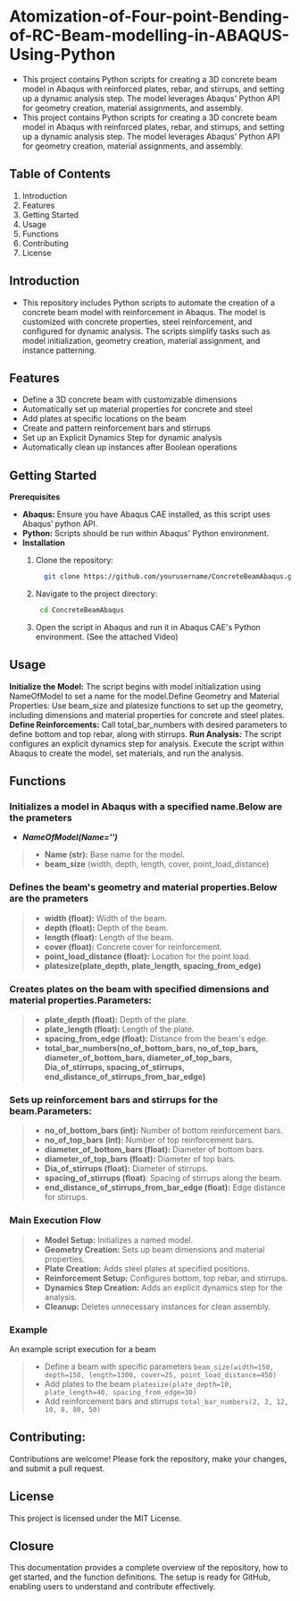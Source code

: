 # Atomization-of-Four-point-Bending-of-RC-Beam-modelling-in-ABAQUS-Using-Python
- This project contains Python scripts for creating a 3D concrete beam model in Abaqus with reinforced plates, rebar, and stirrups, and setting up a dynamic analysis step. The model leverages Abaqus' Python API for geometry creation, material assignments, and assembly.
- This project contains Python scripts for creating a 3D concrete beam model in Abaqus with reinforced plates, rebar, and stirrups, and setting up a dynamic analysis step. The model leverages Abaqus' Python API for geometry creation, material assignments, and assembly.

## Table of Contents
  1. Introduction
  2. Features
  3. Getting Started
  4. Usage
  5. Functions
  6. Contributing
  7. License

## Introduction
- This repository includes Python scripts to automate the creation of a concrete beam model with reinforcement in Abaqus. The model is customized with concrete properties, steel reinforcement, and configured for dynamic analysis. The scripts simplify tasks such as model initialization, geometry creation, material assignment, and instance patterning.

## Features
- Define a 3D concrete beam with customizable dimensions
- Automatically set up material properties for concrete and steel
- Add plates at specific locations on the beam
- Create and pattern reinforcement bars and stirrups
- Set up an Explicit Dynamics Step for dynamic analysis
- Automatically clean up instances after Boolean operations

## Getting Started
**Prerequisites**

  - **Abaqus:** Ensure you have Abaqus CAE installed, as this script uses Abaqus’ python API.
  - **Python:** Scripts should be run within Abaqus' Python environment.
  - **Installation**
    1. Clone the repository:
        ```sh
          git clone https://github.com/yourusername/ConcreteBeamAbaqus.git
        ```
    2. Navigate to the project directory:
         ```sh
          cd ConcreteBeamAbaqus
        ```
         
    3. Open the script in Abaqus and run it in Abaqus CAE's Python environment. (See the attached Video)

## Usage
**Initialize the Model:**  The script begins with model initialization using NameOfModel to set a name for the model.Define Geometry and Material Properties: Use beam_size and platesize functions to set up the geometry, including dimensions and material properties for concrete and steel plates.
**Define Reinforcements:** Call total_bar_numbers with desired parameters to define bottom and top rebar, along with stirrups.
**Run Analysis:** The script configures an explicit dynamics step for analysis. Execute the script within Abaqus to create the model, set materials, and run the analysis.

## Functions

### Initializes a model in Abaqus with a specified name.Below are the prameters
- **_NameOfModel(Name='')_**
> - **Name (str):** Base name for the model.
> - **beam_size** (width, depth, length, cover, point_load_distance)

### Defines the beam's geometry and material properties.Below are the prameters
> - **width (float):** Width of the beam.
> - **depth (float):** Depth of the beam.
> - **length (float):** Length of the beam.
> - **cover (float):** Concrete cover for reinforcement.
> - **point_load_distance (float):** Location for the point load.
> - **platesize(plate_depth, plate_length, spacing_from_edge)**

### Creates plates on the beam with specified dimensions and material properties.Parameters:
> - **plate_depth (float):** Depth of the plate.
> - **plate_length (float):** Length of the plate.
> - **spacing_from_edge (float):** Distance from the beam's edge.
> - **total_bar_numbers(no_of_bottom_bars, no_of_top_bars, diameter_of_bottom_bars, diameter_of_top_bars, Dia_of_stirrups, spacing_of_stirrups, end_distance_of_stirrups_from_bar_edge)**

### Sets up reinforcement bars and stirrups for the beam.Parameters:
> - **no_of_bottom_bars (int):** Number of bottom reinforcement bars.
> - **no_of_top_bars (int):** Number of top reinforcement bars.
> - **diameter_of_bottom_bars (float):** Diameter of bottom bars.
> - **diameter_of_top_bars (float):** Diameter of top bars.
> - **Dia_of_stirrups (float):** Diameter of stirrups.
> - **spacing_of_stirrups (float)**: Spacing of stirrups along the beam.
> - **end_distance_of_stirrups_from_bar_edge (float):** Edge distance for stirrups.

### Main Execution Flow
> - **Model Setup:** Initializes a named model.
> - **Geometry Creation:** Sets up beam dimensions and material properties.
> - **Plate Creation:** Adds steel plates at specified positions.
> - **Reinforcement Setup:** Configures bottom, top rebar, and stirrups.
> - **Dynamics Step Creation:** Adds an explicit dynamics step for the analysis.
> - **Cleanup:** Deletes unnecessary instances for clean assembly.

### Example
An example script execution for a beam
> - Define a beam with specific parameters
```beam_size(width=150, depth=150, length=1300, cover=25, point_load_distance=450)```
> - Add plates to the beam
```platesize(plate_depth=10, plate_length=40, spacing_from_edge=30)```
> - Add reinforcement bars and stirrups
```total_bar_numbers(2, 2, 12, 10, 8, 80, 50)```


## Contributing:
Contributions are welcome! Please fork the repository, make your changes, and submit a pull request.

## License
This project is licensed under the MIT License. 

## Closure
This documentation provides a complete overview of the repository, how to get started, and the function definitions. The setup is ready for GitHub, enabling users to understand and contribute effectively.
